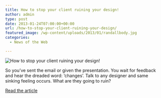 ```yaml
---
title: How to stop your client ruining your design!
author: admin
type: post
date: 2013-01-24T07:00:00+00:00
url: /how-to-stop-your-client-ruining-your-design/
featured_image: /wp-content/uploads/2013/01/randallbody.jpg
categories:
  - News of the Web

---
```

<img src="https://i0.wp.com/media.creativebloq.futurecdn.net/sites/creativebloq.com/files/images/2013/01/randallbody.jpg?w=700" alt="How to stop your client ruining your design!" data-recalc-dims="1" />

So you&#8217;ve sent the email or given the presentation. You wait for feedback and hear the dreaded word: &#8216;changes&#8217;. Talk to any designer and same sinking feeling occurs. What are they going to ruin?

<a href="http://www.creativebloq.com/career/how-stop-client-ruining-your-design-1131739" title="How to stop your client ruining your design!" target="_blank">Read the article</a>